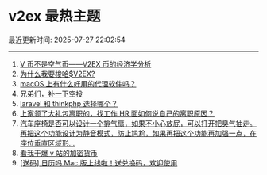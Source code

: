# v2ex 最热主题

最近更新时间: 2025-07-27 22:02:54

--- 
1. [V 币不是空气币——V2EX 币的经济学分析](https://www.v2ex.com/t/1147929) 
2. [为什么我要梭哈$V2EX?](https://www.v2ex.com/t/1147939) 
3. [macOS 上有什么好用的代理软件吗？](https://www.v2ex.com/t/1147943) 
4. [兄弟们，补一下空投](https://www.v2ex.com/t/1147952) 
5. [laravel 和 thinkphp 选择哪个？](https://www.v2ex.com/t/1147927) 
6. [上家领了大礼包离职的，找工作 HR 面如何说自己的离职原因？](https://www.v2ex.com/t/1147936) 
7. [汽车座椅是否可以设计一个排气扇，如果不小心放屁，可以打开把臭气抽走。再把这个功能设计为静音模式，防止尴尬，如果再把这个功能再加强一点，在座位垂直区域形...](https://www.v2ex.com/t/1147940) 
8. [看我干爆 v 站的加密货币](https://www.v2ex.com/t/1147944) 
9. [[送码] 日历吗 Mac 版上线啦！送兑换码，欢迎使用](https://www.v2ex.com/t/1148006) 
